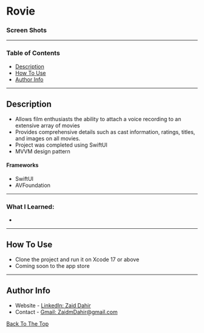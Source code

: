 # Rovie

### Screen Shots

---

### Table of Contents

- [Description](#description)
- [How To Use](#how-to-use)
- [Author Info](#author-info)

---

## Description

- Allows film enthusiasts the ability to attach a voice recording to an extensive array of movies
- Provides comprehensive details such as cast information, ratings, titles, and images on all movies.
- Project was completed using SwiftUI
- MVVM design pattern

#### Frameworks

- SwiftUI
- AVFoundation

---
### What I Learned:
- 
---

## How To Use

- Clone the project and run it on Xcode 17 or above
- Coming soon to the app store
---

## Author Info

- Website - [LinkedIn: Zaid Dahir](https://linkedin.com/in/zaiddahir)
- Contact - [Gmail: ZaidmDahir@gmail.com](mailto:zaidmdahir@gmail.com)

[Back To The Top](#Rovie)
